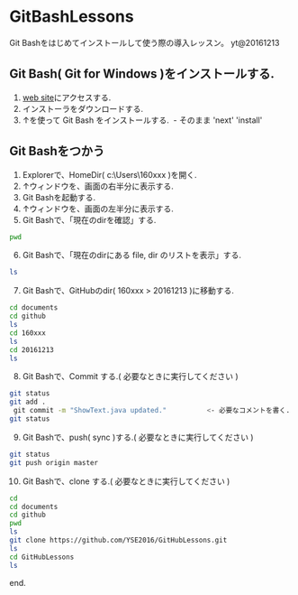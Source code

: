 # GitBashLessons
Git Bashをはじめてインストールして使う際の導入レッスン。
yt@20161213


## Git Bash( Git for Windows )をインストールする.

1. [web site](https://git-for-windows.github.io/)にアクセスする.
2. インストーラをダウンロードする.
3. ↑を使って Git Bash をインストールする.
  - そのまま 'next' 'install'

## Git Bashをつかう

1. Explorerで、HomeDir( c:\Users\160xxx )を開く.
2. ↑ウィンドウを、画面の右半分に表示する.
3. Git Bashを起動する.
4. ↑ウィンドウを、画面の左半分に表示する.
5. Git Bashで、「現在のdirを確認」する.

  ```bash
  pwd
  ```

6. Git Bashで、「現在のdirにある file, dir のリストを表示」する.

  ```bash
  ls
  ```

7. Git Bashで、GitHubのdir( 160xxx > 20161213 )に移動する.

  ```bash
  cd documents
  cd github
  ls
  cd 160xxx
  ls
  cd 20161213
  ls
  ```

8. Git Bashで、Commit する.( 必要なときに実行してください )

  ```bash
  git status
  git add .
  git commit -m "ShowText.java updated."          <- 必要なコメントを書く.
  git status
  ```

9. Git Bashで、push( sync )する.( 必要なときに実行してください )

  ```bash
  git status
  git push origin master
  ```

10. Git Bashで、clone する.( 必要なときに実行してください )

  ```bash
  cd
  cd documents
  cd github
  pwd
  ls
  git clone https://github.com/YSE2016/GitHubLessons.git
  ls
  cd GitHubLessons
  ls
  ```

end.

